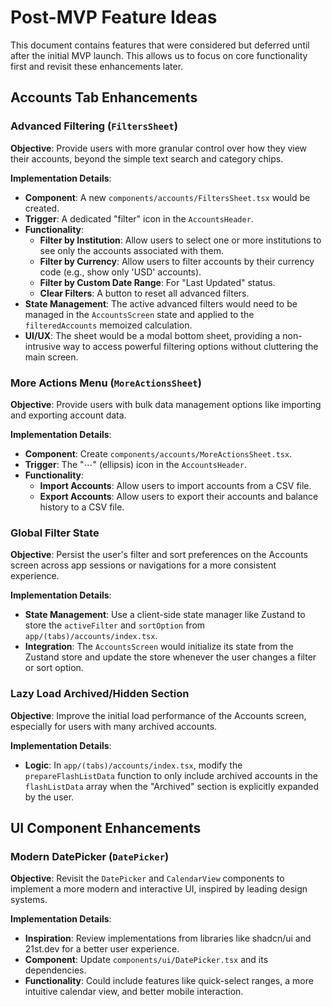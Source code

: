 # Post-MVP Feature Ideas

This document contains features that were considered but deferred until after the initial MVP launch. This allows us to focus on core functionality first and revisit these enhancements later.

## Accounts Tab Enhancements

### Advanced Filtering (`FiltersSheet`)

**Objective**: Provide users with more granular control over how they view their accounts, beyond the simple text search and category chips.

**Implementation Details**:
-   **Component**: A new `components/accounts/FiltersSheet.tsx` would be created.
-   **Trigger**: A dedicated "filter" icon in the `AccountsHeader`.
-   **Functionality**:
    -   **Filter by Institution**: Allow users to select one or more institutions to see only the accounts associated with them.
    -   **Filter by Currency**: Allow users to filter accounts by their currency code (e.g., show only 'USD' accounts).
    -   **Filter by Custom Date Range**: For "Last Updated" status.
    -   **Clear Filters**: A button to reset all advanced filters.
-   **State Management**: The active advanced filters would need to be managed in the `AccountsScreen` state and applied to the `filteredAccounts` memoized calculation.
-   **UI/UX**: The sheet would be a modal bottom sheet, providing a non-intrusive way to access powerful filtering options without cluttering the main screen.

### More Actions Menu (`MoreActionsSheet`)

**Objective**: Provide users with bulk data management options like importing and exporting account data.

**Implementation Details**:
-   **Component**: Create `components/accounts/MoreActionsSheet.tsx`.
-   **Trigger**: The "⋯" (ellipsis) icon in the `AccountsHeader`.
-   **Functionality**:
    -   **Import Accounts**: Allow users to import accounts from a CSV file.
    -   **Export Accounts**: Allow users to export their accounts and balance history to a CSV file.

### Global Filter State

**Objective**: Persist the user's filter and sort preferences on the Accounts screen across app sessions or navigations for a more consistent experience.

**Implementation Details**:
-   **State Management**: Use a client-side state manager like Zustand to store the `activeFilter` and `sortOption` from `app/(tabs)/accounts/index.tsx`.
-   **Integration**: The `AccountsScreen` would initialize its state from the Zustand store and update the store whenever the user changes a filter or sort option.

### Lazy Load Archived/Hidden Section

**Objective**: Improve the initial load performance of the Accounts screen, especially for users with many archived accounts.

**Implementation Details**:
-   **Logic**: In `app/(tabs)/accounts/index.tsx`, modify the `prepareFlashListData` function to only include archived accounts in the `flashListData` array when the "Archived" section is explicitly expanded by the user.


## UI Component Enhancements

### Modern DatePicker (`DatePicker`)

**Objective**: Revisit the `DatePicker` and `CalendarView` components to implement a more modern and interactive UI, inspired by leading design systems.

**Implementation Details**:
-   **Inspiration**: Review implementations from libraries like shadcn/ui and 21st.dev for a better user experience.
-   **Component**: Update `components/ui/DatePicker.tsx` and its dependencies.
-   **Functionality**: Could include features like quick-select ranges, a more intuitive calendar view, and better mobile interaction.
